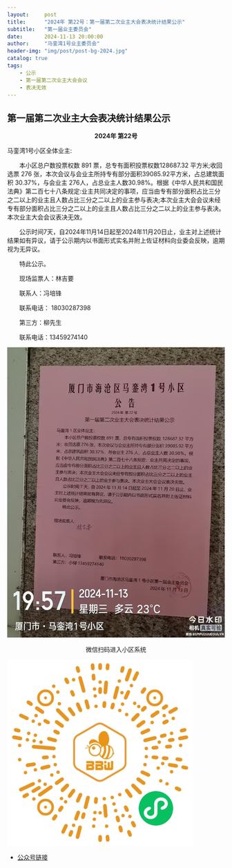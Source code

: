 ```yaml
---
layout:     post
title:      "2024年 第22号：第一届第二次业主大会表决统计结果公示"
subtitle:   "第一届业主委员会"
date:       2024-11-13 20:00:00
author:     "马銮湾1号业主委员会"
header-img: "img/post/post-bg-2024.jpg"
catalog: true
tags:
    - 公示
    - 第一届第二次业主大会会议
    - 表决无效
---
```




## 第一届第二次业主大会表决统计结果公示

<center><strong>2024年 第22号</strong></center>

马銮湾1号小区全体业主:

&emsp;&emsp;本小区总户数投票权数 891 票，总专有面积投票权数128687.32 平方米;收回选票 276 张，本次会议与会业主所持专有部分面积39085.92平方米，占总建筑面积 30.37%，与会业主 276人，占总业主人数30.98%。根据《中华人民共和国民法典》第二百七十八条规定:业主共同决定的事项，应当由专有部分面积占比三分之二以上的业主且人数占比三分之二以上的业主参与表决;本次业主大会会议未经专有部分面积占比三分之二以上的业主且人数占比三分之二以上的业主参与表决。本次业主大会会议表决无效。

&emsp;&emsp;公示时间7天，自2024年11月14日起至2024年11月20日止，业主对上述统计结果如有异议，请于公示期内以书面形式实名并附上佐证材料向业委会反映，逾期视为无异议。

&emsp;&emsp;特此公示。

&emsp;&emsp;现场监票人：林吉要


&emsp;&emsp;联系人：冯培锋     

&emsp;&emsp;联系电话： 18030287398

&emsp;&emsp;第三方：柳先生   

&emsp;&emsp;联系电话：13459274140


![](\img\in-post\2024-11-13-公示实景.jpg)


<center>微信扫码进入小区系统</center>

![](\img\in-post\蜂窝智家.jpg)


- [公众号链接](https://mp.weixin.qq.com/s/p-1Q-Wem8nM4fq6CrGf1JQ)

